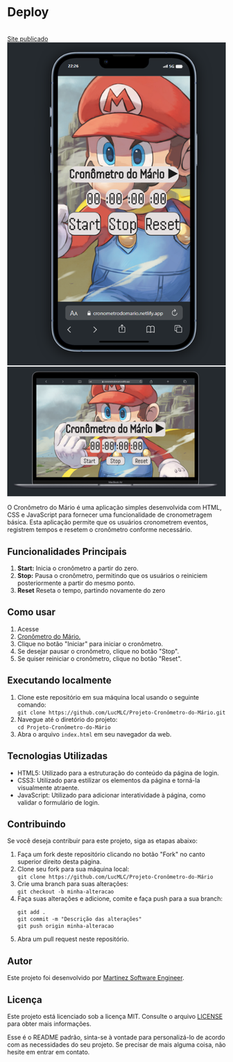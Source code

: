 <h1> Deploy</h1>
<br>
<a href="https://cronometrodomario.netlify.app/"> Site publicado </a>

<img src="./assets/Captura de tela 2024-02-14 222717.png" alt="Imagem do projeto">
<img src="./assets/Captura de tela 2024-02-14 222759.png" alt="Imagem do projeto">

<p>O Cronômetro do Mário é uma aplicação simples desenvolvida com HTML, CSS e JavaScript para fornecer uma funcionalidade de cronometragem básica. Esta aplicação permite que os usuários cronometrem eventos, registrem tempos e resetem o cronômetro conforme necessário.</p>

<h2>Funcionalidades Principais</h2>

<ol>
<li><strong>Start:</strong>  Inicia o cronômetro a partir do zero.</li>
<li><strong>Stop:</strong> Pausa o cronômetro, permitindo que os usuários o reiniciem posteriormente a partir do mesmo ponto.</li>
<li><strong>Reset</strong></strong> Reseta o tempo, partindo novamente do zero</li>
</ol>

<h2>Como usar</h2>

<ol>
<li>Acesse </li>
<li><a href="https://cronometrodomario.netlify.app/"> Cronômetro do Mário.</a></li>
<li>Clique no botão "Iniciar" para iniciar o cronômetro.</li>
<li>Se desejar pausar o cronômetro, clique no botão "Stop".</li>
<li>Se quiser reiniciar o cronômetro, clique no botão "Reset".</li>
</ol>

<h2>Executando localmente</h2>
<ol>
<li>Clone este repositório em sua máquina local usando o seguinte comando:</li>
<code>git clone https://github.com/LucMLC/Projeto-Cronômetro-do-Mário.git</code>
<li>Navegue até o diretório do projeto:</li>
<code>cd Projeto-Cronômetro-do-Mário</code>
<li>Abra o arquivo <code>index.html</code> em seu navegador da web.</li>
</ol>

<h2>Tecnologias Utilizadas</h2>

<ul>
<li>HTML5: Utilizado para a estruturação do conteúdo da página de login.</li>
<li>CSS3: Utilizado para estilizar os elementos da página e torná-la visualmente atraente.</li>
<li>JavaScript: Utilizado para adicionar interatividade à página, como validar o formulário de login.</li>
</ul>

<h2>Contribuindo</h2>

<p>Se você deseja contribuir para este projeto, siga as etapas abaixo:</p>

<ol>
<li>Faça um fork deste repositório clicando no botão "Fork" no canto superior direito desta página.</li>
<li>Clone seu fork para sua máquina local:</li>
<code>git clone https://github.com/LucMLC/Projeto-Cronômetro-do-Mário</code>
<li>Crie uma branch para suas alterações:</li>
<code>git checkout -b minha-alteracao</code>
<li>Faça suas alterações e adicione, comite e faça push para a sua branch:</li>
<pre>
<code>git add .
git commit -m "Descrição das alterações"
git push origin minha-alteracao</code>
</pre>
<li>Abra um pull request neste repositório.</li>
</ol>

<h2>Autor</h2>

<p>Este projeto foi desenvolvido por <a href="https://github.com/LucMLC">Martinez Software Engineer</a>.</p>

<h2>Licença</h2>

<p>Este projeto está licenciado sob a licença MIT. Consulte o arquivo <a href="LICENSE">LICENSE</a> para obter
mais informações.</p>

<p>Esse é o README padrão, sinta-se à vontade para personalizá-lo de acordo com as
necessidades do seu projeto. Se precisar de mais alguma coisa, não hesite em entrar em contato.</p>


